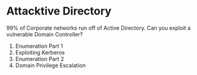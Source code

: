 # Attacktive Directory
99% of Corporate networks run off of Active Directory. Can you exploit a vulnerable Domain Controller?

1) Enumeration Part 1
2) Exploiting Kerberos
3) Enumeration Part 2
4) Domain Privilege Escalation